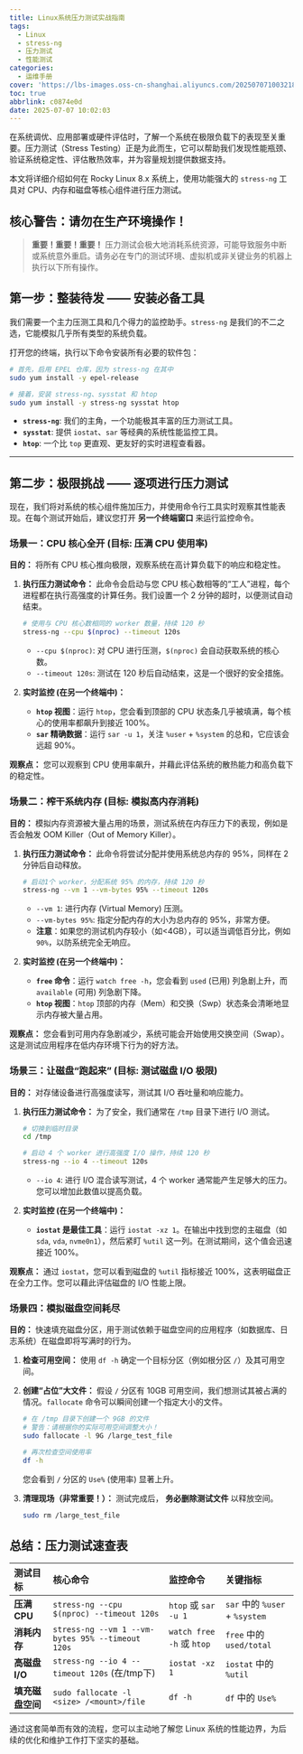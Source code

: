 ```yaml
---
title: Linux系统压力测试实战指南
tags:
  - Linux
  - stress-ng
  - 压力测试
  - 性能测试
categories:
  - 运维手册
cover: 'https://lbs-images.oss-cn-shanghai.aliyuncs.com/20250707100321838.png'
toc: true
abbrlink: c0874e0d
date: 2025-07-07 10:02:03
---
```


在系统调优、应用部署或硬件评估时，了解一个系统在极限负载下的表现至关重要。压力测试（Stress Testing）正是为此而生，它可以帮助我们发现性能瓶颈、验证系统稳定性、评估散热效率，并为容量规划提供数据支持。

本文将详细介绍如何在 Rocky Linux 8.x 系统上，使用功能强大的 `stress-ng` 工具对 CPU、内存和磁盘等核心组件进行压力测试。

<!-- more -->

## **核心警告：请勿在生产环境操作！**

> **重要！重要！重要！**
> 压力测试会极大地消耗系统资源，可能导致服务中断或系统意外重启。请务必在专门的测试环境、虚拟机或非关键业务的机器上执行以下所有操作。

## **第一步：整装待发 —— 安装必备工具**

我们需要一个主力压测工具和几个得力的监控助手。`stress-ng` 是我们的不二之选，它能模拟几乎所有类型的系统负载。

打开您的终端，执行以下命令安装所有必要的软件包：

```bash
# 首先，启用 EPEL 仓库，因为 stress-ng 在其中
sudo yum install -y epel-release

# 接着，安装 stress-ng、sysstat 和 htop
sudo yum install -y stress-ng sysstat htop
```

*   **`stress-ng`**: 我们的主角，一个功能极其丰富的压力测试工具。
*   **`sysstat`**: 提供 `iostat`、`sar` 等经典的系统性能监控工具。
*   **`htop`**: 一个比 `top` 更直观、更友好的实时进程查看器。

---

## **第二步：极限挑战 —— 逐项进行压力测试**

现在，我们将对系统的核心组件施加压力，并使用命令行工具实时观察其性能表现。在每个测试开始后，建议您打开 **另一个终端窗口** 来运行监控命令。

### **场景一：CPU 核心全开 (目标: 压满 CPU 使用率)**

**目的：** 将所有 CPU 核心推向极限，观察系统在高计算负载下的响应和稳定性。

1.  **执行压力测试命令：**
    此命令会启动与您 CPU 核心数相等的“工人”进程，每个进程都在执行高强度的计算任务。我们设置一个 2 分钟的超时，以便测试自动结束。

    ```bash
    # 使用与 CPU 核心数相同的 worker 数量，持续 120 秒
    stress-ng --cpu $(nproc) --timeout 120s
    ```
    *   `--cpu $(nproc)`: 对 CPU 进行压测，`$(nproc)` 会自动获取系统的核心数。
    *   `--timeout 120s`: 测试在 120 秒后自动结束，这是一个很好的安全措施。

2.  **实时监控 (在另一个终端中)：**
    *   **`htop` 视图**：运行 `htop`，您会看到顶部的 CPU 状态条几乎被填满，每个核心的使用率都飙升到接近 100%。
    *   **`sar` 精确数据**：运行 `sar -u 1`，关注 `%user` + `%system` 的总和，它应该会远超 90%。

**观察点：** 您可以观察到 CPU 使用率飙升，并藉此评估系统的散热能力和高负载下的稳定性。

### **场景二：榨干系统内存 (目标: 模拟高内存消耗)**

**目的：** 模拟内存资源被大量占用的场景，测试系统在内存压力下的表现，例如是否会触发 OOM Killer（Out of Memory Killer）。

1.  **执行压力测试命令：**
    此命令将尝试分配并使用系统总内存的 95%，同样在 2 分钟后自动释放。

    ```bash
    # 启动1个 worker，分配系统 95% 的内存，持续 120 秒
    stress-ng --vm 1 --vm-bytes 95% --timeout 120s
    ```
    *   `--vm 1`: 进行内存 (Virtual Memory) 压测。
    *   `--vm-bytes 95%`: 指定分配内存的大小为总内存的 95%，非常方便。
    *   **注意**：如果您的测试机内存较小（如<4GB），可以适当调低百分比，例如 `90%`，以防系统完全无响应。

2.  **实时监控 (在另一个终端中)：**
    *   **`free` 命令**：运行 `watch free -h`，您会看到 `used` (已用) 列急剧上升，而 `available` (可用) 列急剧下降。
    *   **`htop` 视图**：`htop` 顶部的内存（Mem）和交换（Swp）状态条会清晰地显示内存被大量占用。

**观察点：** 您会看到可用内存急剧减少，系统可能会开始使用交换空间（Swap）。这是测试应用程序在低内存环境下行为的好方法。

### **场景三：让磁盘“跑起来” (目标: 测试磁盘 I/O 极限)**

**目的：** 对存储设备进行高强度读写，测试其 I/O 吞吐量和响应能力。

1.  **执行压力测试命令：**
    为了安全，我们通常在 `/tmp` 目录下进行 I/O 测试。

    ```bash
    # 切换到临时目录
    cd /tmp

    # 启动 4 个 worker 进行高强度 I/O 操作，持续 120 秒
    stress-ng --io 4 --timeout 120s
    ```
    *   `--io 4`: 进行 I/O 混合读写测试，4 个 worker 通常能产生足够大的压力。您可以增加此数值以提高负载。

2.  **实时监控 (在另一个终端中)：**
    *   **`iostat` 是最佳工具**：运行 `iostat -xz 1`。在输出中找到您的主磁盘（如 `sda`, `vda`, `nvme0n1`），然后紧盯 `%util` 这一列。在测试期间，这个值会迅速接近 100%。

**观察点：** 通过 `iostat`，您可以看到磁盘的 `%util` 指标接近 100%，这表明磁盘正在全力工作。您可以藉此评估磁盘的 I/O 性能上限。

### **场景四：模拟磁盘空间耗尽**

**目的：** 快速填充磁盘分区，用于测试依赖于磁盘空间的应用程序（如数据库、日志系统）在磁盘即将写满时的行为。

1.  **检查可用空间：**
    使用 `df -h` 确定一个目标分区（例如根分区 `/`）及其可用空间。

2.  **创建“占位”大文件：**
    假设 `/` 分区有 10GB 可用空间，我们想测试其被占满的情况。`fallocate` 命令可以瞬间创建一个指定大小的文件。

    ```bash
    # 在 /tmp 目录下创建一个 9GB 的文件
    # 警告：请根据你的实际可用空间调整大小！
    sudo fallocate -l 9G /large_test_file

    # 再次检查空间使用率
    df -h
    ```
    您会看到 `/` 分区的 `Use%` (使用率) 显著上升。

3.  **清理现场（非常重要！）：**
    测试完成后， **务必删除测试文件** 以释放空间。
    ```bash
    sudo rm /large_test_file
    ```

## **总结：压力测试速查表**

| 测试目标 | 核心命令 | 监控命令 | 关键指标 |
| :--- | :--- | :--- | :--- |
| **压满 CPU** | `stress-ng --cpu $(nproc) --timeout 120s` | `htop` 或 `sar -u 1` | `sar` 中的 `%user` + `%system` |
| **消耗内存** | `stress-ng --vm 1 --vm-bytes 95% --timeout 120s` | `watch free -h` 或 `htop` | `free` 中的 `used/total` |
| **高磁盘I/O** | `stress-ng --io 4 --timeout 120s` (在/tmp下) | `iostat -xz 1` | `iostat` 中的 `%util` |
| **填充磁盘空间** | `sudo fallocate -l <size> /<mount>/file` | `df -h` | `df` 中的 `Use%` |

通过这套简单而有效的流程，您可以主动地了解您 Linux 系统的性能边界，为后续的优化和维护工作打下坚实的基础。
